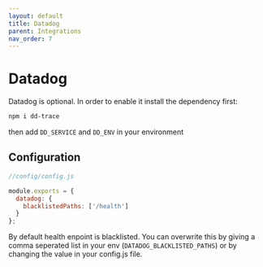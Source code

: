 ```yaml
---
layout: default
title: Datadog
parent: Integrations
nav_order: 7
---
```


# Datadog

Datadog is optional. In order to enable it install the dependency first:

```sh
npm i dd-trace
```

then add `DD_SERVICE` and `DD_ENV` in your environment

## Configuration

```js
//config/config.js

module.exports = {
  datadog: {
    blacklistedPaths: ['/health']
  }
};
```

By default health enpoint is blacklisted.
You can overwrite this by giving a comma seperated list in your env (`DATADOG_BLACKLISTED_PATHS`) or by changing the value in your config.js file.
